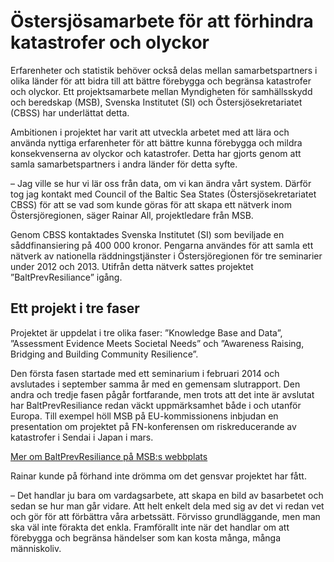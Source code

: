# Östersjösamarbete för att förhindra katastrofer och olyckor

Erfarenheter och statistik behöver också delas mellan samarbetspartners i olika länder för att bidra till att bättre förebygga och begränsa katastrofer och olyckor. Ett projektsamarbete mellan Myndigheten för samhällsskydd och beredskap (MSB), Svenska Institutet (SI) och Östersjösekretariatet (CBSS) har underlättat detta.


Ambitionen i projektet har varit att utveckla arbetet med att lära och använda nyttiga erfarenheter för att bättre kunna förebygga och mildra konsekvenserna av olyckor och katastrofer. Detta har gjorts genom att samla samarbetspartners i andra länder för detta syfte.

– Jag ville se hur vi lär oss från data, om vi kan ändra vårt system. Därför tog jag kontakt med Council of the Baltic Sea States (Östersjösekretariatet CBSS) för att se vad som kunde göras för att skapa ett nätverk inom Östersjöregionen, säger Rainar All, projektledare från MSB.

Genom CBSS kontaktades Svenska Institutet (SI) som beviljade en såddfinansiering på 400 000 kronor. Pengarna användes för att samla ett nätverk av nationella räddningstjänster i Östersjöregionen för tre seminarier under 2012 och 2013\. Utifrån detta nätverk sattes projektet ”BaltPrevResiliance” igång.

## **Ett projekt i tre faser**

Projektet är uppdelat i tre olika faser: ”Knowledge Base and Data”, ”Assessment Evidence Meets Societal Needs” och ”Awareness Raising, Bridging and Building Community Resilience”.

Den första fasen startade med ett seminarium i februari 2014 och avslutades i september samma år med en gemensam slutrapport. Den andra och tredje fasen pågår fortfarande, men trots att det inte är avslutat har BaltPrevResiliance redan väckt uppmärksamhet både i och utanför Europa. Till exempel höll MSB på EU\-kommissionens inbjudan en presentation om projektet på FN\-konferensen om riskreducerande av katastrofer i Sendai i Japan i mars.

[Mer om BaltPrevResiliance på MSB:s webbplats](https://www.msb.se/en/About-MSB/International-co-operation/EU-work/EU-project-BaltPrevResilience/)

Rainar kunde på förhand inte drömma om det gensvar projektet har fått.

– Det handlar ju bara om vardagsarbete, att skapa en bild av basarbetet och sedan se hur man går vidare. Att helt enkelt dela med sig av det vi redan vet och gör för att förbättra våra arbetssätt. Förvisso grundläggande, men man ska väl inte förakta det enkla. Framförallt inte när det handlar om att förebygga och begränsa händelser som kan kosta många, många människoliv.
